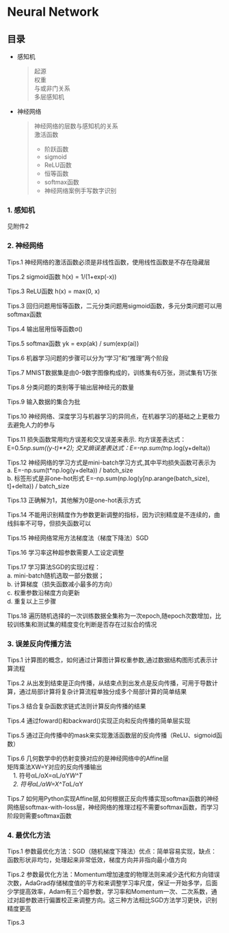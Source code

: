# Neural Network
## 目录
* 感知机
	> 起源  
	> 权重  
	> 与或非门关系  
	> 多层感知机
* 神经网络
	> 神经网络的层数与感知机的关系  
	> 激活函数  
	> + 阶跃函数
	> + sigmoid
	> + ReLU函数
	> + 恒等函数
	> + softmax函数
	> + 神经网络案例手写数字识别


### 1. 感知机  

见附件2

### 2. 神经网络

Tips.1 神经网络的激活函数必须是非线性函数，使用线性函数是不存在隐藏层

Tips.2 sigmoid函数 h(x) = 1/(1+exp(-x))

Tips.3 ReLU函数 h(x) = max(0, x)

Tips.3 回归问题用恒等函数，二元分类问题用sigmoid函数，多元分类问题可以用softmax函数

Tips.4 输出层用恒等函数σ()

Tips.5 softmax函数 yk = exp(ak) / sum(exp(ai))

Tips.6 机器学习问题的步骤可以分为“学习”和“推理”两个阶段

Tips.7 MNIST数据集是由0-9数字图像构成的，训练集有6万张，测试集有1万张

Tips.8 分类问题的类别等于输出层神经元的数量

Tips.9 输入数据的集合为批

Tips.10 神经网络、深度学习与机器学习的异同点，在机器学习的基础之上更极力去避免人力的参与

Tips.11 损失函数常用均方误差和交叉误差来表示. 均方误差表达式：E=0.5*np.sum((y-t)**2); 交叉熵误差表达式：E=-np.sum(t*np.log(y+delta))

Tips.12 神经网络的学习方式是mini-batch学习方式,其中平均损失函数可表示为  
a. E=-np.sum(t*np.log(y+delta)) / batch_size  
b. 标签形式是非one-hot形式 E=-np.sum(np.log(y[np.arange(batch_size), t]+delta)) / batch_size

Tips.13 正确解为1，其他解为0是one-hot表示方式

Tips.14 不能用识别精度作为参数更新调整的指标，因为识别精度是不连续的，曲线斜率不可导，但损失函数可以

Tips.15 神经网络常用方法梯度法（梯度下降法）SGD

Tips.16 学习率这种超参数需要人工设定调整

Tips.17 学习算法SGD的实现过程：  
a. mini-batch随机选取一部分数据；  
b. 计算梯度（损失函数减小最多的方向）  
c. 权重参数沿梯度方向更新  
d. 重复以上三步骤

TIps.18 遍历随机选择的一次训练数据全集称为一次epoch,随epoch次数增加，比较训练集和测试集的精度变化判断是否存在过拟合的情况



### 3. 误差反向传播方法

Tips.1 计算图的概念，如何通过计算图计算权重参数,通过数据结构图形式表示计算流程

Tips.2 从出发到结束是正向传播，从结束点到出发点是反向传播，可用于导数计算，通过局部计算将复杂计算流程单独分成多个局部计算的简单结果

Tips.3 结合复杂函数求链式法则计算反向传播的结果

Tips.4 通过foward()和backward()实现正向和反向传播的简单层实现

Tips.5 通过正向传播中的mask来实现激活函数层的反向传播（ReLU、sigmoid函数）

Tips.6 几何数学中的仿射变换对应的是神经网络中的Affine层  
矩阵乘法XW=Y对应的反向传播输出  
&emsp;1. 符号αL/αX=αL/αY*W^T  
&emsp;2. 符号αL/αW=X^T*αL/αY

Tips.7 如何用Python实现Affine层,如何根据正反向传播实现softmax函数的神经网络层softmax-with-loss层，神经网络的推理过程不需要softmax函数，而学习阶段则需要softmax函数



### 4. 最优化方法

Tips.1 参数最优化方法：SGD（随机梯度下降法）优点：简单容易实现，缺点：函数形状非均匀，处理起来非常低效，梯度方向并非指向最小值方向

Tips.2 参数最优化方法：Momentum增加速度的物理法则来减少迭代和方向错误次数，AdaGrad存储梯度值的平方和来调整学习率尺度，保证一开始多学，后面少学提高效率，Adam有三个超参数，学习率和Momentum一次、二次系数，通过对超参数进行偏置校正来调整方向。这三种方法相比SGD方法学习更快，识别精度更高

Tips.3 